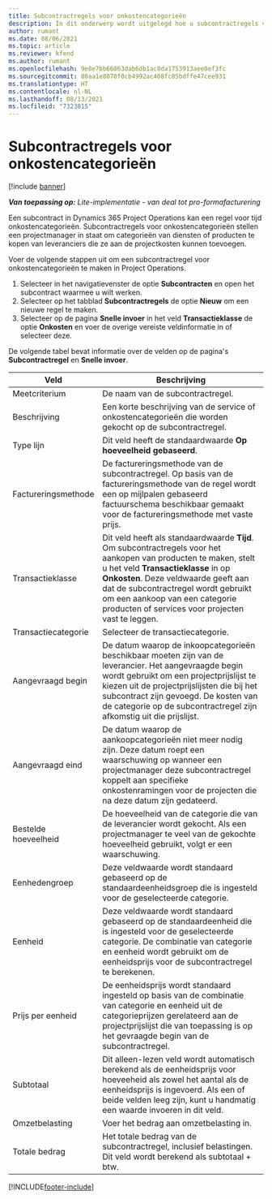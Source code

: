 ```yaml
---
title: Subcontractregels voor onkostencategorieën
description: In dit onderwerp wordt uitgelegd hoe u subcontractregels voor onkosten registreert en de velden gebruikt om de inkoop van tijd van leveranciers vast te leggen.
author: rumant
ms.date: 08/06/2021
ms.topic: article
ms.reviewer: kfend
ms.author: rumant
ms.openlocfilehash: 9e8e7bb66063dab6db1ac8da1753913aee0ef3fc
ms.sourcegitcommit: 80aa1e8070f0cb4992ac408fc05bdffe47cee931
ms.translationtype: HT
ms.contentlocale: nl-NL
ms.lasthandoff: 08/13/2021
ms.locfileid: "7323815"
---
```

#  <a name="subcontract-lines-for-expense-categories"></a>Subcontractregels voor onkostencategorieën

[!include [banner](../../includes/dataverse-preview.md)]

_**Van toepassing op:** Lite-implementatie - van deal tot pro-formafacturering_

Een subcontract in Dynamics 365 Project Operations kan een regel voor tijd onkostencategorieën. Subcontractregels voor onkostencategorieën stellen een projectmanager in staat om categorieën van diensten of producten te kopen van leveranciers die ze aan de projectkosten kunnen toevoegen.

Voer de volgende stappen uit om een subcontractregel voor onkostencategorieën te maken in Project Operations.

1. Selecteer in het navigatievenster de optie **Subcontracten** en open het subcontract waarmee u wilt werken.
2. Selecteer op het tabblad **Subcontractregels** de optie **Nieuw** om een nieuwe regel te maken.
3. Selecteer op de pagina **Snelle invoer** in het veld **Transactieklasse** de optie **Onkosten** en voer de overige vereiste veldinformatie in of selecteer deze.

De volgende tabel bevat informatie over de velden op de pagina's **Subcontractregel** en **Snelle invoer**.

| **Veld** |  **Beschrijving** |
| ----------| ---------------- |
| Meetcriterium | De naam van de subcontractregel. |
| Beschrijving | Een korte beschrijving van de service of onkostencategorieën die worden gekocht op de subcontractregel. |
| Type lijn | Dit veld heeft de standaardwaarde **Op hoeveelheid gebaseerd**.  |
| Factureringsmethode | De factureringsmethode van de subcontractregel. Op basis van de factureringsmethode van de regel wordt een op mijlpalen gebaseerd factuurschema beschikbaar gemaakt voor de factureringsmethode met vaste prijs.  |
| Transactieklasse | Dit veld heeft als standaardwaarde **Tijd**. Om subcontractregels voor het aankopen van producten te maken, stelt u het veld **Transactieklasse** in op **Onkosten**. Deze veldwaarde geeft aan dat de subcontractregel wordt gebruikt om een aankoop van een categorie producten of services voor projecten vast te leggen. |
| Transactiecategorie | Selecteer de transactiecategorie. |
| Aangevraagd begin | De datum waarop de inkoopcategorieën beschikbaar moeten zijn van de leverancier. Het aangevraagde begin wordt gebruikt om een projectprijslijst te kiezen uit de projectprijslijsten die bij het subcontract zijn gevoegd. De kosten van de categorie op de subcontractregel zijn afkomstig uit die prijslijst. |
| Aangevraagd eind | De datum waarop de aankoopcategorieën niet meer nodig zijn. Deze datum roept een waarschuwing op wanneer een projectmanager deze subcontractregel koppelt aan specifieke onkostenramingen voor de projecten die na deze datum zijn gedateerd. |
| Bestelde hoeveelheid | De hoeveelheid van de categorie die van de leverancier wordt gekocht. Als een projectmanager te veel van de gekochte hoeveelheid gebruikt, volgt er een waarschuwing.  |
| Eenhedengroep | Deze veldwaarde wordt standaard gebaseerd op de standaardeenheidsgroep die is ingesteld voor de geselecteerde categorie. |
| Eenheid | Deze veldwaarde wordt standaard gebaseerd op de standaardeenheid die is ingesteld voor de geselecteerde categorie. De combinatie van categorie en eenheid wordt gebruikt om de eenheidsprijs voor de subcontractregel te berekenen. |
| Prijs per eenheid | De eenheidsprijs wordt standaard ingesteld op basis van de combinatie van categorie en eenheid uit de categorieprijzen gerelateerd aan de projectprijslijst die van toepassing is op het gevraagde begin van de subcontractregel.  |
| Subtotaal | Dit alleen-lezen veld wordt automatisch berekend als de eenheidsprijs voor hoeveeheid als zowel het aantal als de eenheidsprijs is ingevoerd. Als een of beide velden leeg zijn, kunt u handmatig een waarde invoeren in dit veld.  |
| Omzetbelasting | Voer het bedrag aan omzetbelasting in.  |
| Totale bedrag | Het totale bedrag van de subcontractregel, inclusief belastingen. Dit veld wordt berekend als subtotaal + btw.  |


[!INCLUDE[footer-include](../../includes/footer-banner.md)]
